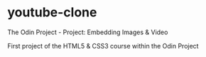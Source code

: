 # youtube-clone
The Odin Project - Project: Embedding Images &amp; Video

First project of the HTML5 &amp; CSS3 course within the Odin Project

